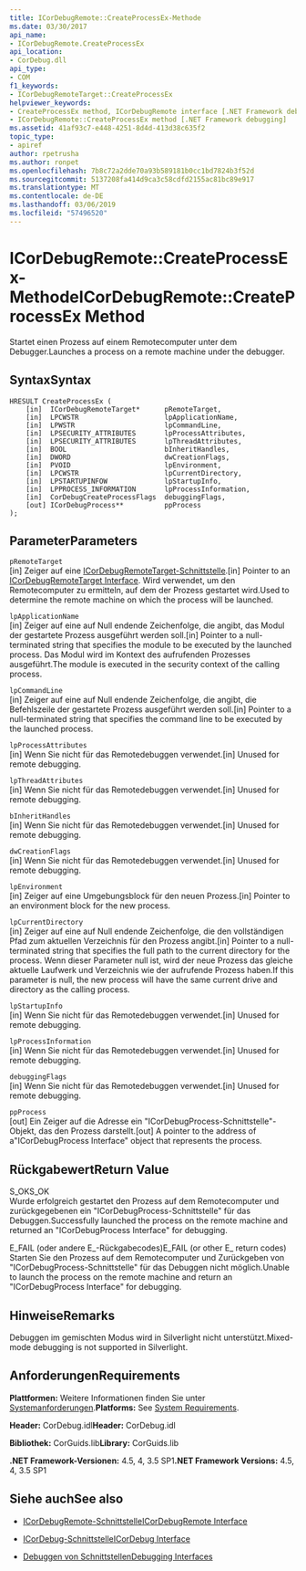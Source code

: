 ```yaml
---
title: ICorDebugRemote::CreateProcessEx-Methode
ms.date: 03/30/2017
api_name:
- ICorDebugRemote.CreateProcessEx
api_location:
- CorDebug.dll
api_type:
- COM
f1_keywords:
- ICorDebugRemoteTarget::CreateProcessEx
helpviewer_keywords:
- CreateProcessEx method, ICorDebugRemote interface [.NET Framework debugging]
- ICorDebugRemote::CreateProcessEx method [.NET Framework debugging]
ms.assetid: 41af93c7-e448-4251-8d4d-413d38c635f2
topic_type:
- apiref
author: rpetrusha
ms.author: ronpet
ms.openlocfilehash: 7b8c72a2dde70a93b589181b0cc1bd7824b3f52d
ms.sourcegitcommit: 5137208fa414d9ca3c58cdfd2155ac81bc89e917
ms.translationtype: MT
ms.contentlocale: de-DE
ms.lasthandoff: 03/06/2019
ms.locfileid: "57496520"
---
```

# <a name="icordebugremotecreateprocessex-method"></a><span data-ttu-id="c3e12-102">ICorDebugRemote::CreateProcessEx-Methode</span><span class="sxs-lookup"><span data-stu-id="c3e12-102">ICorDebugRemote::CreateProcessEx Method</span></span>
<span data-ttu-id="c3e12-103">Startet einen Prozess auf einem Remotecomputer unter dem Debugger.</span><span class="sxs-lookup"><span data-stu-id="c3e12-103">Launches a process on a remote machine under the debugger.</span></span>  
  
## <a name="syntax"></a><span data-ttu-id="c3e12-104">Syntax</span><span class="sxs-lookup"><span data-stu-id="c3e12-104">Syntax</span></span>  
  
```  
HRESULT CreateProcessEx (  
    [in]  ICorDebugRemoteTarget*      pRemoteTarget,  
    [in]  LPCWSTR                     lpApplicationName,  
    [in]  LPWSTR                      lpCommandLine,  
    [in]  LPSECURITY_ATTRIBUTES       lpProcessAttributes,  
    [in]  LPSECURITY_ATTRIBUTES       lpThreadAttributes,  
    [in]  BOOL                        bInheritHandles,  
    [in]  DWORD                       dwCreationFlags,  
    [in]  PVOID                       lpEnvironment,  
    [in]  LPCWSTR                     lpCurrentDirectory,  
    [in]  LPSTARTUPINFOW              lpStartupInfo,  
    [in]  LPPROCESS_INFORMATION       lpProcessInformation,  
    [in]  CorDebugCreateProcessFlags  debuggingFlags,  
    [out] ICorDebugProcess**          ppProcess  
);  
```  
  
## <a name="parameters"></a><span data-ttu-id="c3e12-105">Parameter</span><span class="sxs-lookup"><span data-stu-id="c3e12-105">Parameters</span></span>  
 `pRemoteTarget`  
 <span data-ttu-id="c3e12-106">[in] Zeiger auf eine [ICorDebugRemoteTarget-Schnittstelle](../../../../docs/framework/unmanaged-api/debugging/icordebugremotetarget-interface.md).</span><span class="sxs-lookup"><span data-stu-id="c3e12-106">[in] Pointer to an [ICorDebugRemoteTarget Interface](../../../../docs/framework/unmanaged-api/debugging/icordebugremotetarget-interface.md).</span></span> <span data-ttu-id="c3e12-107">Wird verwendet, um den Remotecomputer zu ermitteln, auf dem der Prozess gestartet wird.</span><span class="sxs-lookup"><span data-stu-id="c3e12-107">Used to determine the remote machine on which the process will be launched.</span></span>  
  
 `lpApplicationName`  
 <span data-ttu-id="c3e12-108">[in] Zeiger auf eine auf Null endende Zeichenfolge, die angibt, das Modul der gestartete Prozess ausgeführt werden soll.</span><span class="sxs-lookup"><span data-stu-id="c3e12-108">[in] Pointer to a null-terminated string that specifies the module to be executed by the launched process.</span></span> <span data-ttu-id="c3e12-109">Das Modul wird im Kontext des aufrufenden Prozesses ausgeführt.</span><span class="sxs-lookup"><span data-stu-id="c3e12-109">The module is executed in the security context of the calling process.</span></span>  
  
 `lpCommandLine`  
 <span data-ttu-id="c3e12-110">[in] Zeiger auf eine auf Null endende Zeichenfolge, die angibt, die Befehlszeile der gestartete Prozess ausgeführt werden soll.</span><span class="sxs-lookup"><span data-stu-id="c3e12-110">[in] Pointer to a null-terminated string that specifies the command line to be executed by the launched process.</span></span>  
  
 `lpProcessAttributes`  
 <span data-ttu-id="c3e12-111">[in] Wenn Sie nicht für das Remotedebuggen verwendet.</span><span class="sxs-lookup"><span data-stu-id="c3e12-111">[in] Unused for remote debugging.</span></span>  
  
 `lpThreadAttributes`  
 <span data-ttu-id="c3e12-112">[in] Wenn Sie nicht für das Remotedebuggen verwendet.</span><span class="sxs-lookup"><span data-stu-id="c3e12-112">[in] Unused for remote debugging.</span></span>  
  
 `bInheritHandles`  
 <span data-ttu-id="c3e12-113">[in] Wenn Sie nicht für das Remotedebuggen verwendet.</span><span class="sxs-lookup"><span data-stu-id="c3e12-113">[in] Unused for remote debugging.</span></span>  
  
 `dwCreationFlags`  
 <span data-ttu-id="c3e12-114">[in] Wenn Sie nicht für das Remotedebuggen verwendet.</span><span class="sxs-lookup"><span data-stu-id="c3e12-114">[in] Unused for remote debugging.</span></span>  
  
 `lpEnvironment`  
 <span data-ttu-id="c3e12-115">[in] Zeiger auf eine Umgebungsblock für den neuen Prozess.</span><span class="sxs-lookup"><span data-stu-id="c3e12-115">[in] Pointer to an environment block for the new process.</span></span>  
  
 `lpCurrentDirectory`  
 <span data-ttu-id="c3e12-116">[in] Zeiger auf eine auf Null endende Zeichenfolge, die den vollständigen Pfad zum aktuellen Verzeichnis für den Prozess angibt.</span><span class="sxs-lookup"><span data-stu-id="c3e12-116">[in] Pointer to a null-terminated string that specifies the full path to the current directory for the process.</span></span> <span data-ttu-id="c3e12-117">Wenn dieser Parameter null ist, wird der neue Prozess das gleiche aktuelle Laufwerk und Verzeichnis wie der aufrufende Prozess haben.</span><span class="sxs-lookup"><span data-stu-id="c3e12-117">If this parameter is null, the new process will have the same current drive and directory as the calling process.</span></span>  
  
 `lpStartupInfo`  
 <span data-ttu-id="c3e12-118">[in] Wenn Sie nicht für das Remotedebuggen verwendet.</span><span class="sxs-lookup"><span data-stu-id="c3e12-118">[in] Unused for remote debugging.</span></span>  
  
 `lpProcessInformation`  
 <span data-ttu-id="c3e12-119">[in] Wenn Sie nicht für das Remotedebuggen verwendet.</span><span class="sxs-lookup"><span data-stu-id="c3e12-119">[in] Unused for remote debugging.</span></span>  
  
 `debuggingFlags`  
 <span data-ttu-id="c3e12-120">[in] Wenn Sie nicht für das Remotedebuggen verwendet.</span><span class="sxs-lookup"><span data-stu-id="c3e12-120">[in] Unused for remote debugging.</span></span>  
  
 `ppProcess`  
 <span data-ttu-id="c3e12-121">[out] Ein Zeiger auf die Adresse ein "ICorDebugProcess-Schnittstelle"-Objekt, das den Prozess darstellt.</span><span class="sxs-lookup"><span data-stu-id="c3e12-121">[out] A pointer to the address of a"ICorDebugProcess Interface" object that represents the process.</span></span>  
  
## <a name="return-value"></a><span data-ttu-id="c3e12-122">Rückgabewert</span><span class="sxs-lookup"><span data-stu-id="c3e12-122">Return Value</span></span>  
 <span data-ttu-id="c3e12-123">S_OK</span><span class="sxs-lookup"><span data-stu-id="c3e12-123">S_OK</span></span>  
 <span data-ttu-id="c3e12-124">Wurde erfolgreich gestartet den Prozess auf dem Remotecomputer und zurückgegebenen ein "ICorDebugProcess-Schnittstelle" für das Debuggen.</span><span class="sxs-lookup"><span data-stu-id="c3e12-124">Successfully launched the process on the remote machine and returned an "ICorDebugProcess Interface" for debugging.</span></span>  
  
 <span data-ttu-id="c3e12-125">E_FAIL (oder andere E_-Rückgabecodes)</span><span class="sxs-lookup"><span data-stu-id="c3e12-125">E_FAIL (or other E_ return codes)</span></span>  
 <span data-ttu-id="c3e12-126">Starten Sie den Prozess auf dem Remotecomputer und Zurückgeben von "ICorDebugProcess-Schnittstelle" für das Debuggen nicht möglich.</span><span class="sxs-lookup"><span data-stu-id="c3e12-126">Unable to launch the process on the remote machine and return an "ICorDebugProcess Interface" for debugging.</span></span>  
  
## <a name="remarks"></a><span data-ttu-id="c3e12-127">Hinweise</span><span class="sxs-lookup"><span data-stu-id="c3e12-127">Remarks</span></span>  
 <span data-ttu-id="c3e12-128">Debuggen im gemischten Modus wird in Silverlight nicht unterstützt.</span><span class="sxs-lookup"><span data-stu-id="c3e12-128">Mixed-mode debugging is not supported in Silverlight.</span></span>  
  
## <a name="requirements"></a><span data-ttu-id="c3e12-129">Anforderungen</span><span class="sxs-lookup"><span data-stu-id="c3e12-129">Requirements</span></span>  
 <span data-ttu-id="c3e12-130">**Plattformen:** Weitere Informationen finden Sie unter [Systemanforderungen](../../../../docs/framework/get-started/system-requirements.md).</span><span class="sxs-lookup"><span data-stu-id="c3e12-130">**Platforms:** See [System Requirements](../../../../docs/framework/get-started/system-requirements.md).</span></span>  
  
 <span data-ttu-id="c3e12-131">**Header:** CorDebug.idl</span><span class="sxs-lookup"><span data-stu-id="c3e12-131">**Header:** CorDebug.idl</span></span>  
  
 <span data-ttu-id="c3e12-132">**Bibliothek:** CorGuids.lib</span><span class="sxs-lookup"><span data-stu-id="c3e12-132">**Library:** CorGuids.lib</span></span>  
  
 <span data-ttu-id="c3e12-133">**.NET Framework-Versionen:** 4.5, 4, 3.5 SP1</span><span class="sxs-lookup"><span data-stu-id="c3e12-133">**.NET Framework Versions:** 4.5, 4, 3.5 SP1</span></span>  
  
## <a name="see-also"></a><span data-ttu-id="c3e12-134">Siehe auch</span><span class="sxs-lookup"><span data-stu-id="c3e12-134">See also</span></span>
- [<span data-ttu-id="c3e12-135">ICorDebugRemote-Schnittstelle</span><span class="sxs-lookup"><span data-stu-id="c3e12-135">ICorDebugRemote Interface</span></span>](../../../../docs/framework/unmanaged-api/debugging/icordebugremote-interface.md)
- [<span data-ttu-id="c3e12-136">ICorDebug-Schnittstelle</span><span class="sxs-lookup"><span data-stu-id="c3e12-136">ICorDebug Interface</span></span>](../../../../docs/framework/unmanaged-api/debugging/icordebug-interface.md)

- [<span data-ttu-id="c3e12-137">Debuggen von Schnittstellen</span><span class="sxs-lookup"><span data-stu-id="c3e12-137">Debugging Interfaces</span></span>](../../../../docs/framework/unmanaged-api/debugging/debugging-interfaces.md)
